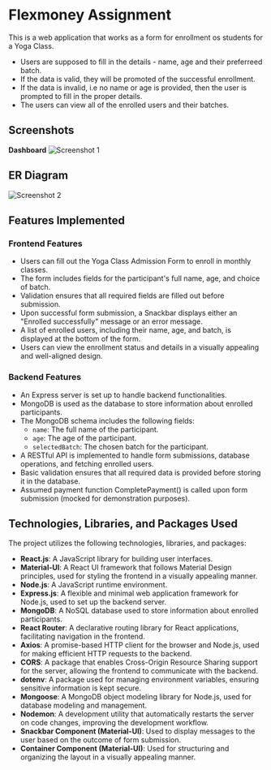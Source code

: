 # Flexmoney Assignment

This is a  web application that works as a form for enrollment os students for a Yoga Class.

- Users are supposed to fill in the details - name, age and their preferreed batch.
- If the data is valid, they will be promoted of the successful enrollment.
- If the data is invalid, i.e no name or age is provided, then the user is prompted to fill in the proper details.
- The users can view all of the enrolled users and their batches.


## Screenshots

**Dashboard**
![Screenshot 1](https://i.imgur.com/TJrjcAQ.png)

## ER Diagram


![Screenshot 2](https://i.imgur.com/JUHgru0.png)




## Features Implemented

### Frontend Features

- Users can fill out the Yoga Class Admission Form to enroll in monthly classes.
- The form includes fields for the participant's full name, age, and choice of batch.
- Validation ensures that all required fields are filled out before submission.
- Upon successful form submission, a Snackbar displays either an "Enrolled successfully" message or an error message.
- A list of enrolled users, including their name, age, and batch, is displayed at the bottom of the form.
- Users can view the enrollment status and details in a visually appealing and well-aligned design.

### Backend Features

- An Express server is set up to handle backend functionalities.
- MongoDB is used as the database to store information about enrolled participants.
- The MongoDB schema includes the following fields:
     - `name`: The full name of the participant.
     - `age`: The age of the participant.
     - `selectedBatch`: The chosen batch for the participant.
- A RESTful API is implemented to handle form submissions, database operations, and fetching enrolled users.
- Basic validation ensures that all required data is provided before storing it in the database.
- Assumed payment function CompletePayment() is called upon form submission (mocked for demonstration purposes).


## Technologies, Libraries, and Packages Used

The project utilizes the following technologies, libraries, and packages:

- **React.js**: A JavaScript library for building user interfaces.
- **Material-UI**: A React UI framework that follows Material Design principles, used for styling the frontend in a visually appealing manner.
- **Node.js**: A JavaScript runtime environment.
- **Express.js**: A flexible and minimal web application framework for Node.js, used to set up the backend server.
- **MongoDB**: A NoSQL database used to store information about enrolled participants.
- **React Router**: A declarative routing library for React applications, facilitating navigation in the frontend.
- **Axios**: A promise-based HTTP client for the browser and Node.js, used for making efficient HTTP requests to the backend.
- **CORS**: A package that enables Cross-Origin Resource Sharing support for the server, allowing the frontend to communicate with the backend.
- **dotenv**: A package used for managing environment variables, ensuring sensitive information is kept secure.
- **Mongoose**: A MongoDB object modeling library for Node.js, used for database modeling and management.
- **Nodemon**: A development utility that automatically restarts the server on code changes, improving the development workflow.
- **Snackbar Component (Material-UI)**: Used to display messages to the user based on the outcome of form submission.
- **Container Component (Material-UI)**: Used for structuring and organizing the layout in a visually appealing manner.
